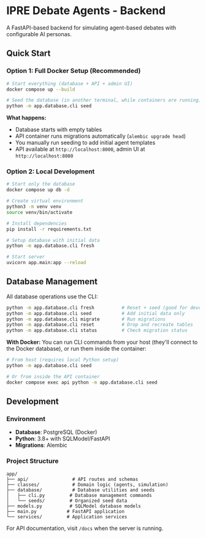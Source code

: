 # IPRE Debate Agents - Backend

A FastAPI-based backend for simulating agent-based debates with configurable AI personas.

## Quick Start

### Option 1: Full Docker Setup (Recommended)
```bash
# Start everything (database + API + admin UI)
docker compose up --build

# Seed the database (in another terminal, while containers are running)
python -m app.database.cli seed
```

**What happens:**
- Database starts with empty tables
- API container runs migrations automatically (`alembic upgrade head`)
- You manually run seeding to add initial agent templates
- API available at `http://localhost:8000`, admin UI at `http://localhost:8080`

### Option 2: Local Development
```bash
# Start only the database
docker compose up db -d

# Create virtual environment
python3 -m venv venv
source venv/bin/activate

# Install dependencies
pip install -r requirements.txt

# Setup database with initial data
python -m app.database.cli fresh

# Start server
uvicorn app.main:app --reload
```

## Database Management

All database operations use the CLI:

```bash
python -m app.database.cli fresh          # Reset + seed (good for development)
python -m app.database.cli seed           # Add initial data only
python -m app.database.cli migrate        # Run migrations
python -m app.database.cli reset          # Drop and recreate tables
python -m app.database.cli status         # Check migration status
```

**With Docker:** You can run CLI commands from your host (they'll connect to the Docker database), or run them inside the container:
```bash
# From host (requires local Python setup)
python -m app.database.cli seed

# Or from inside the API container
docker compose exec api python -m app.database.cli seed
```

## Development

### Environment
- **Database**: PostgreSQL (Docker)
- **Python**: 3.8+ with SQLModel/FastAPI
- **Migrations**: Alembic

### Project Structure
```
app/
├── api/                # API routes and schemas
├── classes/            # Domain logic (agents, simulation)  
├── database/           # Database utilities and seeds
│   ├── cli.py         # Database management commands
│   └── seeds/         # Organized seed data
├── models.py          # SQLModel database models
├── main.py           # FastAPI application
└── services/         # Application services
```

For API documentation, visit `/docs` when the server is running.